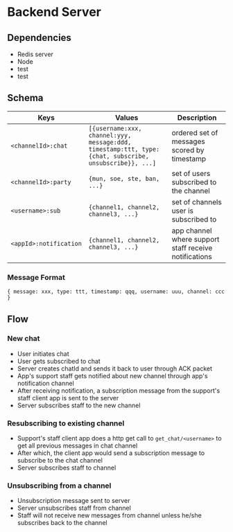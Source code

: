 # Backend Server
## Dependencies
- Redis server
- Node
- test
- test

## Schema
Keys | Values| Description
--- | --- | ---
`<channelId>:chat` | `[{username:xxx, channel:yyy, message:ddd, timestamp:ttt, type:{chat, subscribe, unsubscribe}}, ...]` | ordered set of messages scored by timestamp
`<channelId>:party` | `{mun, soe, ste, ban, ...}`| set of users subscribed to the channel
`<username>:sub` | `{channel1, channel2, channel3, ...}`| set of channels user is subscribed to
`<appId>:notification` | `{channel1, channel2, channel3, ...}`| app channel where support staff receive notifications

### Message Format
`{
    message: xxx,
    type: ttt,
    timestamp: qqq,
    username: uuu,
    channel: ccc
}`

## Flow
### New chat
- User initiates chat
- User gets subscribed to chat
- Server creates chatId and sends it back to user through ACK packet
- App's support staff gets notified about new channel through app's
  notification channel
- After receiving notification, a subscription message from the support's staff
  client app is sent to the server
- Server subscribes staff to the new channel

### Resubscribing to existing channel
- Support's staff client app does a http get call to `get_chat/<username>` to
  get all previous messages in chat channel
- After which, the client app would send a subscription message to subscribe to
  the chat channel
- Server subscribes staff to channel

### Unsubscribing from a channel
- Unsubscription message sent to server
- Server unsubscribes staff from channel
- Staff will not receive new messages from channel unless he/she subscribes
  back to the channel
